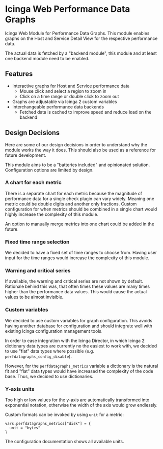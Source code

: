 # Icinga Web Performance Data Graphs

Icinga Web Module for Performance Data Graphs. This module enables graphs on the Host and Service Detail View for
the respective performance data.

The actual data is fetched by a "backend module", this module and at least one backend module need to be enabled.

## Features

* Interactive graphs for Host and Service performance data
  * Mouse click and select a region to zoom in
  * Click on a time range or double click to zoom out
* Graphs are adjustable via Icinga 2 custom variables
* Interchangeable performance data backends
  * Fetched data is cached to improve speed and reduce load on the backend

## Design Decisions

Here are some of our design decisions in order to understand why the module works the way it does.
This should also be used as a reference for future development.

This module aims to be a "batteries included" and opinionated solution.
Configuration options are limited by design.

### A chart for each metric

There is a separate chart for each metric because the magnitude of performance data for a single check plugin
can vary widely. Meaning one metric could be double digits and another only fractions.
Custom configuration for when metrics should be combined in a single chart would highly
increase the complexity of this module.

An option to manually merge metrics into one chart could be added in the future.

### Fixed time range selection

We decided to have a fixed set of time ranges to choose from.
Having user input for the time ranges would increase the complexity of this module.

### Warning and critical series

If available, the warning and critical series are not shown by default.
Rationale behind this was, that often times these values are many times higher than
the performance data values. This would cause the actual values to be almost invisible.

### Custom variables

We decided to use custom variables for graph configuration.
This avoids having another database for configuration and should integrate well with existing
Icinga configuration management tools.

In order to ease integration with the Icinga Director, in which Icinga 2 dictionary data types are currently
no the easiest to work with, we decided to use "flat" data types where possible (e.g. `perfdatagraphs_config_disable`).

However, for the `perfdatagraphs_metrics` variable a dictionary is the natural fit and "flat" data types
would have increased the complexity of the code base. Thus, we decided to use dictionaries.

### Y-axis units

Too high or low values for the y-axis are automatically transformed into exponential notation,
otherwise the width of the axis would grow endlessly.

Custom formats can be invoked by using `unit` for a metric:

```
vars.perfdatagraphs_metrics["disk"] = {
  unit = "bytes"
}
```

The configuration documentation shows all available units.
